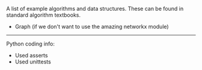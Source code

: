 A list of example algorithms and data structures. These can be found in standard algorithm textbooks.

  - Graph (if we don't want to use the amazing networkx module)


------

Python coding info:

 - Used asserts
 - Used unittests

